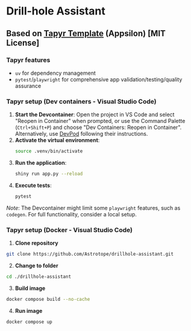 # Drill-hole Assistant

## Based on [Tapyr Template](https://github.com/Appsilon/tapyr-template) (Appsilon) [MIT License]

### Tapyr features

- `uv` for dependency management
- `pytest`/`playwright` for comprehensive app validation/testing/quality assurance

### Tapyr setup (Dev containers - Visual Studio Code)

1. **Start the Devcontainer**: Open the project in VS Code and select "Reopen in Container" when prompted, or use the Command Palette (`Ctrl+Shift+P`) and choose "Dev Containers: Reopen in Container". Alternatively, use [DevPod](https://devpod.sh/) following their instructions.
2. **Activate the virtual environment**:
   ```sh
   source .venv/bin/activate
   ```
3. **Run the application**:
   ```sh
   shiny run app.py --reload
   ```
4. **Execute tests**:
   ```sh
   pytest
   ```

*Note*: The Devcontainer might limit some `playwright` features, such as `codegen`. For full functionality, consider a local setup.

### Tapyr setup (Docker - Visual Studio Code)

1. **Clone repository**
```sh
git clone https://github.com/Astrotope/drillhole-assistant.git
```
2. **Change to folder**
```sh
cd ./drillhole-assistant
```
3. **Build image**
```sh
docker compose build --no-cache
```
4. **Run image**
```sh
docker compose up
```
